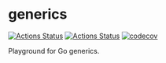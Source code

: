 # generics

[![Actions Status](https://github.com/jasonfriedland/generics/workflows/Lint/badge.svg)](https://github.com/jasonfriedland/generics/actions)
[![Actions Status](https://github.com/jasonfriedland/generics/workflows/Test/badge.svg)](https://github.com/jasonfriedland/generics/actions)
[![codecov](https://codecov.io/gh/jasonfriedland/generics/branch/master/graph/badge.svg?token=ILK5G6P59J)](https://codecov.io/gh/jasonfriedland/generics)

Playground for Go generics.
